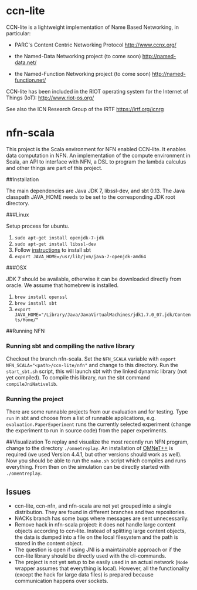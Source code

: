 ccn-lite
========

CCN-lite is a lightweight implementation of Name Based Networking,
in particular:

- PARC's Content Centric Networking Protocol
  http://www.ccnx.org/

- the Named-Data Networking project (to come soon)
  http://named-data.net/

- the Named-Function Networking project (to come soon)
  http://named-function.net/

CCN-lite has been included in the RIOT operating system
for the Internet of Things (IoT):
http://www.riot-os.org/

See also the ICN Research Group of the IRTF
https://irtf.org/icnrg

nfn-scala
=========

This project is the Scala environment for NFN enabled CCN-lite. It enables data computation in NFN. An implementation of the compute environment in Scala, an API to interface with NFN, a DSL to program the lambda calculus and other things are part of this project.

##Installation

The main dependencies are Java JDK 7, libssl-dev, and sbt 0.13. The Java classpath JAVA_HOME needs to be set to the corresponding JDK root directory.

###Linux

Setup process for ubuntu.

1. `sudo apt-get install openjdk-7-jdk`
2. `sudo apt-get install libssl-dev`
3. Follow [instructions](http://www.scala-sbt.org/0.13.2/docs/Getting-Started/Setup.html) to install sbt
4. `export JAVA_HOME=/usr/lib/jvm/java-7-openjdk-amd64`

###OSX

JDK 7 should be available, otherwise it can be downloaded directly from oracle. We assume that homebrew is installed.

1. `brew install openssl`
2. `brew install sbt`
3. `export JAVA_HOME="/Library/Java/JavaVirtualMachines/jdk1.7.0_07.jdk/Contents/Home/"`

##Running NFN

### Running sbt and compiling the native library
Checkout the branch nfn-scala. Set the `NFN_SCALA` variable with `export NFN_SCALA="<path>/ccn-lite/nfn"` and change to this directory.
Run the `start_sbt.sh` script, this will launch sbt with the linked dynamic library (not yet compiled). To compile this library, run the sbt command `compileJniNativelib`.

### Running the project
There are some runnable projects from our evaluation and for testing. Type `run` in sbt and choose from a list of runnable applications, e.g. `evaluation.PaperExperiment` runs the currently selected experiment (change the experiment to run in source code) from the paper experiments.

##Visualization
To replay and visualize the most recently run NFN program, change to the directory `./omnetreplay`. An installation of [OMNeT++](http://www.omnetpp.org) is required (we used Version 4.4.1, but other versions should work as well). Now you should be able to run the `make.sh` script which compiles and runs everything. From then on the simulation can be directly started with `./omentreplay`.

## Issues
- ccn-lite, ccn-nfn, and nfn-scala are not yet grouped into a single distribution. They are found in different branches and two repositories.
- NACKs branch has some bugs where messages are sent unnecessarily.
- Remove hack in nfn-scala project: it does not handle large content objects according to ccn-lite. Instead of splitting large content objects, the data is dumped into a file on the local filesystem and the path is stored in the content object.
- The question is open if using JNI is a maintainable approach or if the ccn-lite library should be directly used with the cli-commands.
- The project is not yet setup to be easily used in an actual network (`Node` wrapper assumes that everything is local). However, all the functionality (except the hack for large data files) is prepared because communication happens over sockets.
